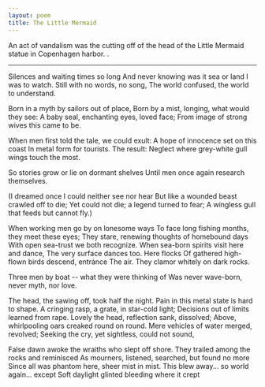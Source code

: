 ```yaml
---
layout: poem
title: The Little Mermaid
---
```


An act of vandalism was the cutting off
of the head of the Little Mermaid statue
in Copenhagen harbor.  .

*******

Silences and waiting times so long
And never knowing was it sea or land
I was to watch.  Still with no words, no song,
The world confused, the world to understand.

Born in a myth by sailors out of place,
Born by a mist, longing, what would they see:
A baby seal, enchanting eyes, loved face;
From image of strong wives this came to be.

When men first told the tale, we could exult:
A hope of innocence set on this coast
In metal form for tourists. The result:
Neglect where grey-white gull wings
		touch the most.

So stories grow or lie on dormant shelves
Until men once again research themselves.

(I dreamed once I could neither see nor hear
But like a wounded beast crawled off to die;
Yet could not die; a legend turned to fear;
A wingless gull that feeds but cannot fly.)

When working men go by on lonesome ways
To face long fishing months,
		they meet these eyes;
They stare, renewing thoughts
		of homebound days
With open sea-trust we both recognize.
When sea-born spirits visit here and dance,
The very surface dances too. Here flocks
Of gathered high-flown birds descend, entránce
The air. They clamor whitely on dark rocks.

Three men by boat -- what they were thinking of
Was never wave-born, never myth, nor love.

The head, the sawing off, took half the night.
Pain in this metal state is hard to shape.
A cringing rasp, a grate, in star-cold light;
Decisions out of limits learned from rape.
Lovely the head, reflection sank, dissolved;
Above, whirlpooling oars creaked
		round on round.
Mere vehicles of water merged, revolved;
Seeking the cry, yet sightless, could not sound,

False dawn awoke the wraiths
		who slept off shore.
They trailed among the rocks and reminisced
As mourners, listened, searched,
		but found no  more
Since all was phantom here, sheer mist in mist.
This blew away... so world again... except
Soft  daylight glinted bleeding where it crept

